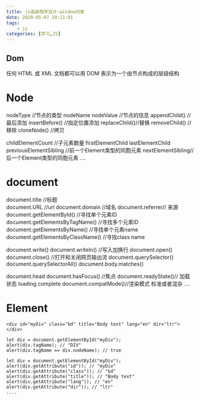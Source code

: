 ```yaml
---
title: js高级程序设计-window对象
date: 2020-05-07 19:11:01
tags:
    - js
categories: [学习,JS]
---
```

## Dom
任何 HTML 或 XML 文档都可以用 DOM 表示为一个由节点构成的层级结构
<!-- more -->

# Node
nodeType //节点的类型
nodeName nodeValue //节点的信息
appendChild() //最后添加
insertBefore() //指定位置添加
replaceChild()//替换
removeChild() //移除
cloneNode() //拷贝

childElementCount //子元素数量
firstElementChild
lastElementChild
previousElementSibling //前一个Element类型的同胞元素
nextElementSibling//后一个Element类型的同胞元素
....


# document
 document.title //标题  
 document.URL   //url
 document.domain //域名
 document.referrer// 来源
 document.getElementById() //寻找单个元素ID
 document.getElementsByTagName() //寻找多个元素ID
 document.getElementsByName() //寻找单个元素name
 document.getElementsByClassName()  //寻找class name

 document.write()
 document.writeln() //写入加换行
 document.open() document.close() //打开和关闭网页输出流
 document.querySelector()
 document.querySelectorAll()
 document.body.matches()

 document.head
 document.hasFocus() //焦点
 document.readyState()// 加载状态 loading complete
 document.compatMode()//渲染模式 标准或者混杂
 ....
 
 # Element
 ```
 <div id="myDiv" class="bd" title="Body text" lang="en" dir="ltr"></div>

 let div = document.getElementById("myDiv"); 
alert(div.tagName); // "DIV" 
alert(div.tagName == div.nodeName); // true

let div = document.getElementById("myDiv"); 
alert(div.getAttribute("id")); // "myDiv" 
alert(div.getAttribute("class")); // "bd" 
alert(div.getAttribute("title")); // "Body text" 
alert(div.getAttribute("lang")); // "en" 
alert(div.getAttribute("dir")); // "ltr"
....
 ```